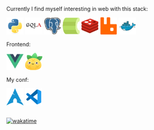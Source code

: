 <!-- <div>
    <img src="https://github-readme-stats.vercel.app/api?username=edpyt&hide_border=false&theme=nord&border_radius=0&card_width=500" height="170"/>
</div> -->


<!-- ![line](https://capsule-render.vercel.app/api?type=rect&color=gradient&height=1) -->


Currently I find myself interesting in web with this stack:

<div>
    <img alt="python" src="assets/backend/python-original.svg" width="45" height="45"/>
<!--     <img alt="fastapi" src="assets/backend/fastapi.svg" width="45" height="45"/>
    <img alt="blacksheep" src="assets/backend/blacksheep.svg" width="45" height="45"/>
    <img alt="litestar" src="assets/backend/litestar.svg" width="45" height="45"/> -->
    <img alt="sqlalchemy" src="assets/backend/sqlalchemy.svg" width="45" height="45"/>
    <img alt="postgresql" src="assets/backend/postgresql.svg" width="45" height="45"/>
    <img alt="celery" src="assets/backend/celery.svg" width="45" height="45"/>
    <img alt="redis" src="assets/backend/redis.svg" width="45" height="45"/>
    <img alt="rabbitmq" src="assets/backend/rabbitmq.svg" width="45" height="45"/>
    <img alt="docker" src="assets/devops/docker.svg" width="45" height="45"/>
</div>

Frontend:

<div>
    <img alt="vue" src="assets/frontend/vue.svg" width="45" height="45"/>
    <img alt="pinia" src="assets/frontend/pinia.svg" width="45" height="45"/>

</div>


My conf:

<div style="padding: 0 0 15px">
    <img alt="iusearchbtw" src="assets/stack/arch.svg" width="45" height="45"/>
    <img alt="vscode" src="assets/stack/vscode.svg" width="45" height="45"/>
</div>

[![wakatime](https://wakatime.com/badge/user/1770871d-539e-4acc-85db-976dae244f9c.svg)](https://wakatime.com/@1770871d-539e-4acc-85db-976dae244f9c)
